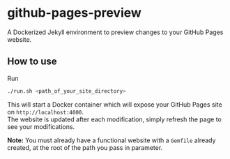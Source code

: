 # github-pages-preview

A Dockerized Jekyll environment to preview changes to your GitHub Pages website.

## How to use

Run

```bash
./run.sh <path_of_your_site_directory>
```

This will start a Docker container which will expose your GitHub Pages site on `http://localhost:4000`.  
The website is updated after each modification, simply refresh the page to see your modifications.

**Note:** You must already have a functional website with a `Gemfile` already created, at the root of the path you pass in parameter.
